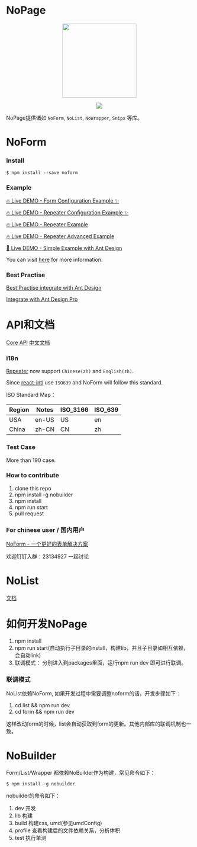 # NoPage

<p align="center"><img width="200" src="https://img.alicdn.com/tfs/TB1BaF2ueuSBuNjy1XcXXcYjFXa-275-191.svg"></p>

<p align="center">
  <a href="https://github.com/alibaba/ice/blob/master/LICENSE"><img src="https://img.shields.io/badge/license-MIT-brightgreen.svg"></a>
  <!-- <img src="https://api.travis-ci.org/alibaba/noform.svg?branch=master"> -->
  <!-- <a href="https://codeclimate.com/github/alibaba/noform/test_coverage"><img src="https://api.codeclimate.com/v1/badges/5d238ef911e7a20269a4/test_coverage" /></a> -->
</p>


NoPage提供诸如 `NoForm`, `NoList`, `NoWrapper`, `Snipx` 等库。

# NoForm

### Install

```shell
$ npm install --save noform
```

### Example

[🔥  Live DEMO - Form Configuration Example ✨](https://quirkyshop.github.io/noform-start-app/#/formConfig)

[🔥  Live DEMO - Repeater Configuration Example ✨](https://quirkyshop.github.io/noform-start-app/#/repeaterConfig)

[🔥  Live DEMO - Repeater Example](https://quirkyshop.github.io/noform-start-app/#/repeater)

[🔥  Live DEMO - Repeater Advanced Example](https://quirkyshop.github.io/noform-start-app/#/RepeaterAdvanced)

[🌈  Live DEMO - Simple Example with Ant Design](https://quirkyshop.github.io/noform-start-app/#/)

You can visit [here](https://quirkyshop.github.io/noform-start-app/#/) for more information.

### Best Practise

[Best Practise integrate with Ant Design](https://alibaba.github.io/nopage/#/nopage/noform/antd-best-pratise)

[Integrate with Ant Design Pro](https://alibaba.github.io/nopage/#/nopage/noform/ant-design-pro-practise)


# API和文档

[Core API](https://alibaba.github.io/nopage/#/nopage/noform/formcore-api)
[中文文档](https://alibaba.github.io/nopage/#/nopage/noform/brief-intro)

### i18n

[Repeater](https://alibaba.github.io/nopage/#/nopage/noform/repeater-config) now support `Chinese(zh)` and `English(zh)`.

Since [react-intl](https://github.com/yahoo/react-intl) use `ISO639` and NoForm will follow this standard.

ISO Standard Map：

| Region       | Notes   | ISO_3166 | ISO_639 |
| ------------ | ------- | -------- | ------- |
| USA          | en-US   | US       | en      |
| China        | zh-CN   | CN       | zh      |

### Test Case

More than 190 case.

### How to contribute

1. clone this repo
2. npm install -g nobuilder
2. npm install
3. npm run start
4. pull request

### For chinese user / 国内用户

[NoForm - 一个更好的表单解决方案](https://zhuanlan.zhihu.com/p/44120143)

欢迎钉钉入群：23134927 一起讨论

# NoList

[文档](https://www.yuque.com/nopage/nolist)


# 如何开发NoPage

1. npm install
2. npm run start(自动执行子目录的install，构建lib，并且子目录如相互依赖，会自动link)
3. 联调模式： 分别进入到packages里面，运行npm run dev 即可进行联调。

### 联调模式

NoList依赖NoForm, 如果开发过程中需要调整noform的话，开发步骤如下：

1. cd list && npm run dev
2. cd form && npm run dev

这样改动form的时候，list会自动获取到form的更新。其他内部库的联调机制也一致。

# NoBuilder

Form/List/Wrapper 都依赖NoBuilder作为构建，常见命令如下：

```shell
$ npm install -g nobuilder
```

nobuilder的命令如下：

1. dev 开发
2. lib 构建
3. build 构建css, umd(参见umdConfig)
4. profile 查看构建后的文件依赖关系，分析体积
5. test 执行单测

